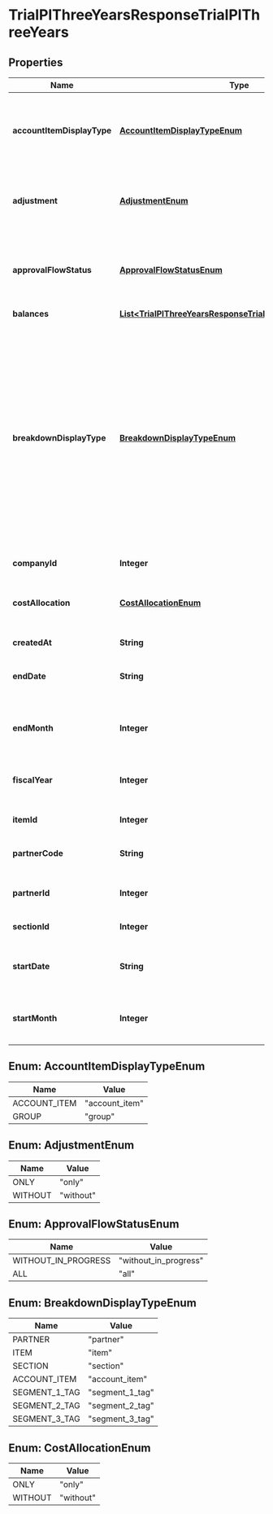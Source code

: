 

# TrialPlThreeYearsResponseTrialPlThreeYears


## Properties

| Name | Type | Description | Notes |
|------------ | ------------- | ------------- | -------------|
|**accountItemDisplayType** | [**AccountItemDisplayTypeEnum**](#AccountItemDisplayTypeEnum) | 勘定科目の表示（勘定科目: account_item, 決算書表示:group）(条件に指定した時のみ含まれる） |  [optional] |
|**adjustment** | [**AdjustmentEnum**](#AdjustmentEnum) | 決算整理仕訳のみ: only, 決算整理仕訳以外: without(条件に指定した時のみ含まれる） |  [optional] |
|**approvalFlowStatus** | [**ApprovalFlowStatusEnum**](#ApprovalFlowStatusEnum) | 未承認を除く: without_in_progress (デフォルト), 全てのステータス: all(条件に指定した時のみ含まれる） |  [optional] |
|**balances** | [**List&lt;TrialPlThreeYearsResponseTrialPlThreeYearsBalances&gt;**](TrialPlThreeYearsResponseTrialPlThreeYearsBalances.md) |  |  |
|**breakdownDisplayType** | [**BreakdownDisplayTypeEnum**](#BreakdownDisplayTypeEnum) | 内訳の表示（取引先: partner, 品目: item, 部門: section, 勘定科目: account_item, セグメント1(法人向けプロフェッショナル, 法人向けエンタープライズプラン): segment_1_tag, セグメント2(法人向け エンタープライズプラン):segment_2_tag, セグメント3(法人向け エンタープライズプラン): segment_3_tag）(条件に指定した時のみ含まれる） |  [optional] |
|**companyId** | **Integer** | 事業所ID |  |
|**costAllocation** | [**CostAllocationEnum**](#CostAllocationEnum) | 配賦仕訳のみ：only,配賦仕訳以外：without(条件に指定した時のみ含まれる） |  [optional] |
|**createdAt** | **String** | 作成日時 |  [optional] |
|**endDate** | **String** | 発生日で絞込：終了日(yyyy-mm-dd)(条件に指定した時のみ含まれる） |  [optional] |
|**endMonth** | **Integer** | 発生月で絞込：終了会計月(1-12)(条件に指定した時のみ含まれる） |  [optional] |
|**fiscalYear** | **Integer** | 会計年度(条件に指定した時、または条件に月、日条件がない時のみ含まれる） |  [optional] |
|**itemId** | **Integer** | 品目ID(条件に指定した時のみ含まれる） |  [optional] |
|**partnerCode** | **String** | 取引先コード(条件に指定した時のみ含まれる） |  [optional] |
|**partnerId** | **Integer** | 取引先ID(条件に指定した時のみ含まれる） |  [optional] |
|**sectionId** | **Integer** | 部門ID(条件に指定した時のみ含まれる） |  [optional] |
|**startDate** | **String** | 発生日で絞込：開始日(yyyy-mm-dd)(条件に指定した時のみ含まれる） |  [optional] |
|**startMonth** | **Integer** | 発生月で絞込：開始会計月(1-12)(条件に指定した時のみ含まれる） |  [optional] |



## Enum: AccountItemDisplayTypeEnum

| Name | Value |
|---- | -----|
| ACCOUNT_ITEM | &quot;account_item&quot; |
| GROUP | &quot;group&quot; |



## Enum: AdjustmentEnum

| Name | Value |
|---- | -----|
| ONLY | &quot;only&quot; |
| WITHOUT | &quot;without&quot; |



## Enum: ApprovalFlowStatusEnum

| Name | Value |
|---- | -----|
| WITHOUT_IN_PROGRESS | &quot;without_in_progress&quot; |
| ALL | &quot;all&quot; |



## Enum: BreakdownDisplayTypeEnum

| Name | Value |
|---- | -----|
| PARTNER | &quot;partner&quot; |
| ITEM | &quot;item&quot; |
| SECTION | &quot;section&quot; |
| ACCOUNT_ITEM | &quot;account_item&quot; |
| SEGMENT_1_TAG | &quot;segment_1_tag&quot; |
| SEGMENT_2_TAG | &quot;segment_2_tag&quot; |
| SEGMENT_3_TAG | &quot;segment_3_tag&quot; |



## Enum: CostAllocationEnum

| Name | Value |
|---- | -----|
| ONLY | &quot;only&quot; |
| WITHOUT | &quot;without&quot; |



